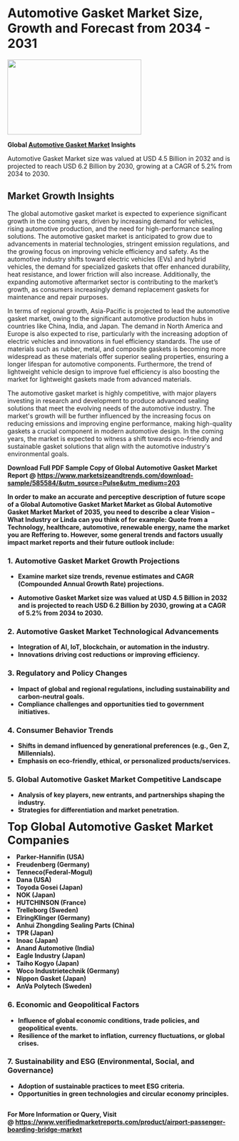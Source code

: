 <H1>Automotive Gasket Market Size, Growth and Forecast from 2034 - 2031</H1><img class="aligncenter size-medium wp-image-584254" src="https://thirdeyenews.in/wp-content/uploads/2034/09/Global-Market-Research-300x168.jpeg" alt="" width="300" height="168" /><p><strong>Global&nbsp;<a href="https://www.marketsizeandtrends.com/download-sample/585584/&amp;utm_source=Pulse&amp;utm_medium=203">Automotive Gasket Market</a> Insights</strong></p><p>Automotive Gasket Market size was valued at USD 4.5 Billion in 2032 and is projected to reach USD 6.2 Billion by 2030, growing at a CAGR of 5.2% from 2034 to 2030.</p><p><h2>Market Growth Insights</h2> <p>The global automotive gasket market is expected to experience significant growth in the coming years, driven by increasing demand for vehicles, rising automotive production, and the need for high-performance sealing solutions. The automotive gasket market is anticipated to grow due to advancements in material technologies, stringent emission regulations, and the growing focus on improving vehicle efficiency and safety. As the automotive industry shifts toward electric vehicles (EVs) and hybrid vehicles, the demand for specialized gaskets that offer enhanced durability, heat resistance, and lower friction will also increase. Additionally, the expanding automotive aftermarket sector is contributing to the market’s growth, as consumers increasingly demand replacement gaskets for maintenance and repair purposes.</p> <p><strong></strong></p> <p>In terms of regional growth, Asia-Pacific is projected to lead the automotive gasket market, owing to the significant automotive production hubs in countries like China, India, and Japan. The demand in North America and Europe is also expected to rise, particularly with the increasing adoption of electric vehicles and innovations in fuel efficiency standards. The use of materials such as rubber, metal, and composite gaskets is becoming more widespread as these materials offer superior sealing properties, ensuring a longer lifespan for automotive components. Furthermore, the trend of lightweight vehicle design to improve fuel efficiency is also boosting the market for lightweight gaskets made from advanced materials.</p> <p>The automotive gasket market is highly competitive, with major players investing in research and development to produce advanced sealing solutions that meet the evolving needs of the automotive industry. The market's growth will be further influenced by the increasing focus on reducing emissions and improving engine performance, making high-quality gaskets a crucial component in modern automotive design. In the coming years, the market is expected to witness a shift towards eco-friendly and sustainable gasket solutions that align with the automotive industry's environmental goals.</p> <p><strong></p><p><span class=""><strong>Download Full PDF Sample Copy of Global Automotive Gasket Market Report</strong> @ <a href="https://www.marketsizeandtrends.com/download-sample/585584/&amp;utm_source=Pulse&amp;utm_medium=203" target="_blank">https://www.marketsizeandtrends.com/download-sample/585584/&amp;utm_source=Pulse&amp;utm_medium=203</a></span></p><p>In order to make an accurate and perceptive description of future scope of a Global&nbsp;Automotive Gasket Market Market as Global&nbsp;Automotive Gasket Market Market of 2035, you need to describe a clear Vision &ndash; What Industry or Linda can you think of for example: Quote from a Technology, healthcare, automotive, renewable energy, name the market you are Reffering to. However, some general trends and factors usually impact market reports and their future outlook include:</p><h3>1.&nbsp;<strong>Automotive Gasket Market Growth Projections</strong></h3><ul><li>Examine market size trends, revenue estimates and CAGR (Compounded Annual Growth Rate) projections.</li><li><p>Automotive Gasket Market size was valued at USD 4.5 Billion in 2032 and is projected to reach USD 6.2 Billion by 2030, growing at a CAGR of 5.2% from 2034 to 2030.</p></li></ul><h3>2.&nbsp;<strong>Automotive Gasket Market Technological Advancements</strong></h3><ul><li>Integration of AI, IoT, blockchain, or automation in the industry.</li><li>Innovations driving cost reductions or improving efficiency.</li></ul><h3>3.&nbsp;<strong>Regulatory and Policy Changes</strong></h3><ul><li>Impact of global and regional regulations, including sustainability and carbon-neutral goals.</li><li>Compliance challenges and opportunities tied to government initiatives.</li></ul><h3>4.&nbsp;<strong>Consumer Behavior Trends</strong></h3><ul><li>Shifts in demand influenced by generational preferences (e.g., Gen Z, Millennials).</li><li>Emphasis on eco-friendly, ethical, or personalized products/services.</li></ul><h3>5.&nbsp;<strong>Global Automotive Gasket Market Competitive Landscape</strong></h3><ul><li>Analysis of key players, new entrants, and partnerships shaping the industry.</li><li>Strategies for differentiation and market penetration.</li></ul><p data-pm-slice="1 1 []"><span style="color: inherit; font-family: inherit; font-size: 25px;">Top Global Automotive Gasket Market Companies</span></p><div class="" data-test-id=""><p><li>Parker-Hannifin (USA)</li><li> Freudenberg (Germany)</li><li> Tenneco(Federal-Mogul)</li><li> Dana (USA)</li><li> Toyoda Gosei (Japan)</li><li> NOK (Japan)</li><li> HUTCHINSON (France)</li><li> Trelleborg (Sweden)</li><li> ElringKlinger (Germany)</li><li> Anhui Zhongding Sealing Parts (China)</li><li> TPR (Japan)</li><li> Inoac (Japan)</li><li> Anand Automotive (India)</li><li> Eagle Industry (Japan)</li><li> Taiho Kogyo (Japan)</li><li> Woco Industrietechnik (Germany)</li><li> Nippon Gasket (Japan)</li><li> AnVa Polytech (Sweden)</li></p></div><h3>6.&nbsp;<strong>Economic and Geopolitical Factors</strong></h3><ul><li>Influence of global economic conditions, trade policies, and geopolitical events.</li><li>Resilience of the market to inflation, currency fluctuations, or global crises.</li></ul><h3>7.&nbsp;<strong>Sustainability and ESG (Environmental, Social, and Governance)</strong></h3><ul><li>Adoption of sustainable practices to meet ESG criteria.</li><li>Opportunities in green technologies and circular economy principles.</li></ul><h2><strong style="font-size: 14px;">For More Information or Query, Visit @&nbsp;</strong><a style="background-color: #ffffff; font-size: 14px;" href="https://www.marketsizeandtrends.com/report/automotive-gasket-market/" target="_blank">https://www.verifiedmarketreports.com/product/airport-passenger-boarding-bridge-market</a></h2>
